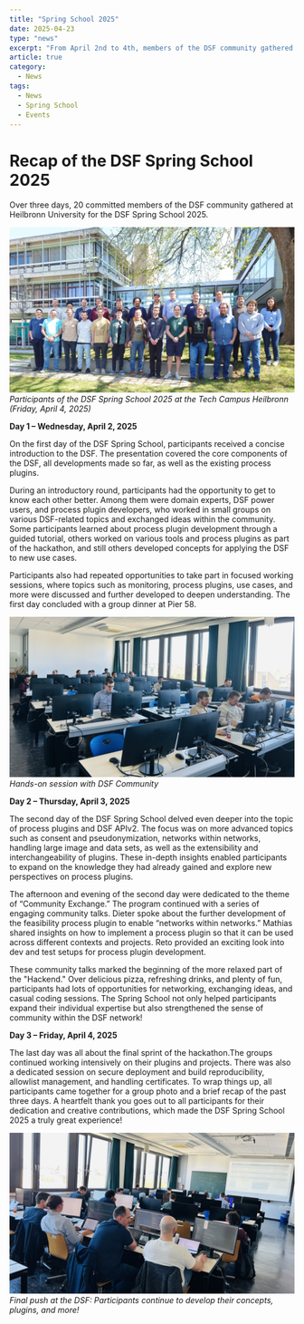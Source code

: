```yaml
---
title: "Spring School 2025"
date: 2025-04-23
type: "news"
excerpt: "From April 2nd to 4th, members of the DSF community gathered at Heilbronn University for the annual DSF Spring School 2025. The three-day event provided an in-depth look at the Data Sharing Framework (DSF) and its latest developments, featuring expert talks, hands-on sessions, and collaborative projects during a community-driven hackathon. With vibrant discussions and plenty of memorable moments, the event concluded on a high note. "
article: true
category: 
  - News
tags:
  - News
  - Spring School
  - Events
---
```


# Recap of the DSF Spring School 2025
Over three days, 20 committed members of the DSF community gathered at Heilbronn University for the DSF Spring School 2025. 

![Spring School Participants](/photos/news/springschool.jpg)
*Participants of the DSF Spring School 2025 at the Tech Campus Heilbronn (Friday, April 4, 2025)*


**Day 1 – Wednesday, April 2, 2025**

On the first day of the DSF Spring School, participants received a concise introduction to the DSF. The presentation covered the core components of the DSF, all developments made so far, as well as the existing process plugins.

During an introductory round, participants had the opportunity to get to know each other better. Among them were domain experts, DSF power users, and process plugin developers, who worked in small groups on various DSF-related topics and exchanged ideas within the community. Some participants learned about process plugin development through a guided tutorial, others worked on various tools and process plugins as part of the hackathon, and still others developed concepts for applying the DSF to new use cases.

Participants also had repeated opportunities to take part in focused working sessions, where topics such as monitoring, process plugins, use cases, and more were discussed and further developed to deepen understanding. The first day concluded with a group dinner at Pier 58.

![HandsonSessionl Participants](/photos/news/letzterTag1.png)
*Hands-on session with DSF Community*

**Day 2 – Thursday, April 3, 2025**

The second day of the DSF Spring School delved even deeper into the topic of process plugins and DSF APIv2. The focus was on more advanced topics such as consent and pseudonymization, networks within networks, handling large image and data sets, as well as the extensibility and interchangeability of plugins. These in-depth insights enabled participants to expand on the knowledge they had already gained and explore new perspectives on process plugins.

The afternoon and evening of the second day were dedicated to the theme of “Community Exchange.”
The program continued with a series of engaging community talks. Dieter spoke about the further development of the feasibility process plugin to enable “networks within networks.” Mathias shared insights on how to implement a process plugin so that it can be used across different contexts and projects. Reto provided an exciting look into dev and test setups for process plugin development.

These community talks marked the beginning of the more relaxed part of the "Hackend." Over delicious pizza, refreshing drinks, and plenty of fun, participants had lots of opportunities for networking, exchanging ideas, and casual coding sessions. The Spring School not only helped participants expand their individual expertise but also strengthened the sense of community within the DSF network!


**Day 3 – Friday, April 4, 2025**

The last day was all about the final sprint of the hackathon.The groups continued working intensively on their plugins and projects. There was also a dedicated session on secure deployment and build reproducibility, allowlist management, and handling certificates. To wrap things up, all participants came together for a group photo and a brief recap of the past three days. A heartfelt thank you goes out to all participants for their dedication and creative contributions, which made the DSF Spring School 2025 a truly great experience!

![FinalDay](/photos/news/letzterTag2.png)
*Final push at the DSF: Participants continue to develop their concepts, plugins, and more!*
